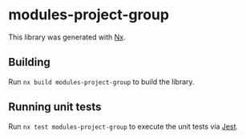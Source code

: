 # modules-project-group

This library was generated with [Nx](https://nx.dev).

## Building

Run `nx build modules-project-group` to build the library.

## Running unit tests

Run `nx test modules-project-group` to execute the unit tests via [Jest](https://jestjs.io).
